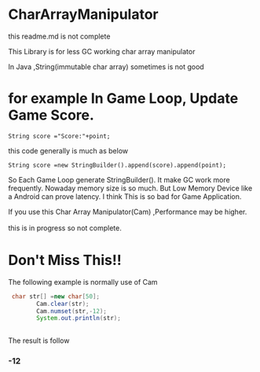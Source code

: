 # CharArrayManipulator
this readme.md is not complete

This Library is for less GC working char array manipulator

In Java ,String(immutable char array) sometimes is not good 

# for example In Game Loop, Update Game Score.

`String score ="Score:"+point;`

this code generally  is much as below

`String score =new StringBuilder().append(score).append(point);`

So Each Game Loop generate StringBuilder(). It make GC work more frequently.
Nowaday memory size is so much.
But Low Memory Device like a Android can prove latency.
I think This is so bad for Game Application.

If you use this Char Array Manipulator(Cam) ,Performance may be higher.

this is in progress so not complete.　
# Don't Miss This!!

The following example is normally use of Cam

``` java
 char str[] =new char[50];
        Cam.clear(str);
        Cam.numset(str,-12);
        System.out.println(str);
        
```

The result is follow
### -12

